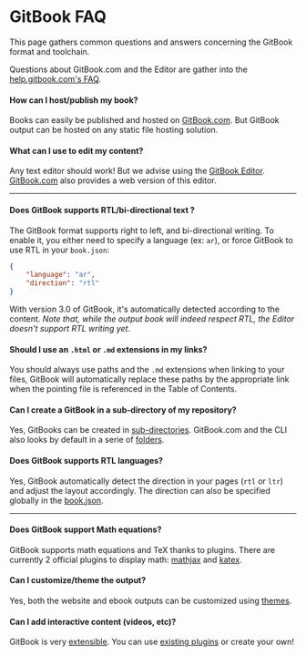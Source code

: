 # GitBook FAQ

This page gathers common questions and answers concerning the GitBook format and toolchain.

Questions about GitBook.com and the Editor are gather into the [help.gitbook.com's FAQ](http://help.gitbook.com/faq.html).

#### How can I host/publish my book?

Books can easily be published and hosted on [GitBook.com](https://www.gitbook.com). But GitBook output can be hosted on any static file hosting solution.

#### What can I use to edit my content?

Any text editor should work! But we advise using the [GitBook Editor](https://www.gitbook.com/editor). [GitBook.com](https://www.gitbook.com) also provides a web version of this editor.

---

#### Does GitBook supports RTL/bi-directional text ?

The GitBook format supports right to left, and bi-directional writing. To enable it, you either need to specify a language (ex: `ar`), or force GitBook to use RTL in your `book.json`:

``` json
{
    "language": "ar",
    "direction": "rtl"
}
```

With version 3.0 of GitBook, it's automatically detected according to the content.
_Note that, while the output book will indeed respect RTL, the Editor doesn't support RTL writing yet_.

#### Should I use an `.html` or `.md` extensions in my links?

You should always use paths and the `.md` extensions when linking to your files, GitBook will automatically replace these paths by the appropriate link when the pointing file is referenced in the Table of Contents.

#### Can I create a GitBook in a sub-directory of my repository?

Yes, GitBooks can be created in [sub-directories](structure.md#subdirectory). GitBook.com and the CLI also looks by default in a serie of [folders](structure.md).

#### Does GitBook supports RTL languages?

Yes, GitBook automatically detect the direction in your pages (`rtl` or `ltr`) and adjust the layout accordingly. The direction can also be specified globally in the [book.json](config.md).

---

#### Does GitBook support Math equations?

GitBook supports math equations and TeX thanks to plugins. There are currently 2 official plugins to display math: [mathjax](https://plugins.gitbook.com/plugin/mathjax) and [katex](https://plugins.gitbook.com/plugin/katex).

#### Can I customize/theme the output?

Yes, both the website and ebook outputs can be customized using [themes](themes/README.md).

#### Can I add interactive content (videos, etc)?

GitBook is very [extensible](plugins/README.md). You can use [existing plugins](https://plugins.gitbook.com) or create your own!
